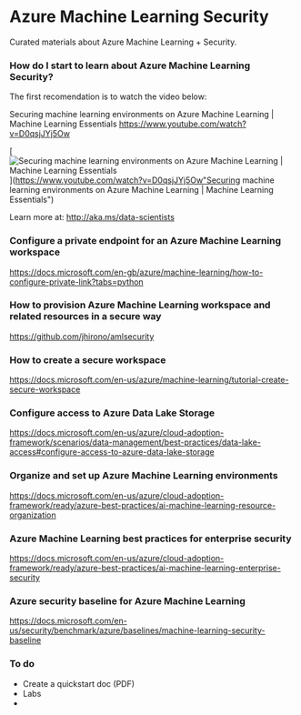 # Azure Machine Learning Security

Curated materials about Azure Machine Learning + Security.

### How do I start to learn about Azure Machine Learning Security? 

The first recomendation is to watch the video below:

Securing machine learning environments on Azure Machine Learning | Machine Learning Essentials
https://www.youtube.com/watch?v=D0qsjJYj5Ow

[![Securing machine learning environments on Azure Machine Learning | Machine Learning Essentials](https://img.youtube.com/vi/D0qsjJYj5Ow/0.jpg)](https://www.youtube.com/watch?v=D0qsjJYj5Ow"Securing machine learning environments on Azure Machine Learning | Machine Learning Essentials")

Learn more at: http://aka.ms/data-scientists

### Configure a private endpoint for an Azure Machine Learning workspace
https://docs.microsoft.com/en-gb/azure/machine-learning/how-to-configure-private-link?tabs=python

### How to provision Azure Machine Learning workspace and related resources in a secure way
https://github.com/jhirono/amlsecurity

### How to create a secure workspace
https://docs.microsoft.com/en-us/azure/machine-learning/tutorial-create-secure-workspace

### Configure access to Azure Data Lake Storage
https://docs.microsoft.com/en-us/azure/cloud-adoption-framework/scenarios/data-management/best-practices/data-lake-access#configure-access-to-azure-data-lake-storage


### Organize and set up Azure Machine Learning environments
https://docs.microsoft.com/en-us/azure/cloud-adoption-framework/ready/azure-best-practices/ai-machine-learning-resource-organization

### Azure Machine Learning best practices for enterprise security
https://docs.microsoft.com/en-us/azure/cloud-adoption-framework/ready/azure-best-practices/ai-machine-learning-enterprise-security

### Azure security baseline for Azure Machine Learning
https://docs.microsoft.com/en-us/security/benchmark/azure/baselines/machine-learning-security-baseline


### To do 
- Create a quickstart doc (PDF)
- Labs
- 
